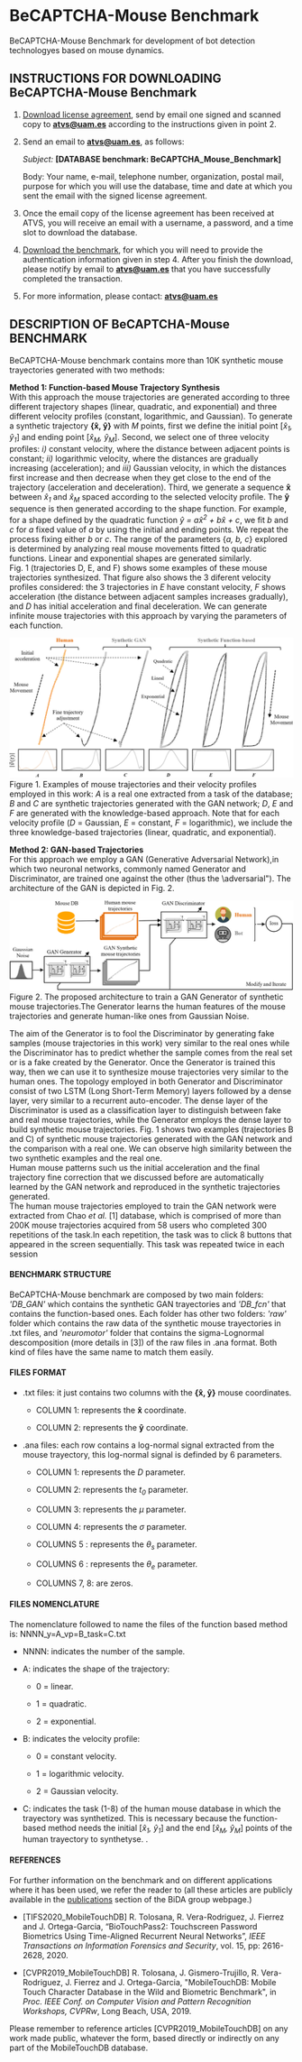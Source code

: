 # BeCAPTCHA-Mouse Benchmark 
BeCAPTCHA-Mouse Benchmark for development of bot detection technologyes based on mouse dynamics.

## INSTRUCTIONS FOR DOWNLOADING BeCAPTCHA-Mouse Benchmark
1) [Download license agreement](http://atvs.ii.uam.es/atvs/licenses/BeCAPTCHA_Mouse_Benchmark.pdf), send by email one signed and scanned copy to **atvs@uam.es** according to the instructions given in point 2.
 
 
2) Send an email to **atvs@uam.es**, as follows:

   *Subject:* **[DATABASE benchmark: BeCAPTCHA_Mouse_Benchmark]**

   Body: Your name, e-mail, telephone number, organization, postal mail, purpose for which you will use the database, time and date at which you sent the email with the signed license agreement.
 

3) Once the email copy of the license agreement has been received at ATVS, you will receive an email with a username, a password, and a time slot to download the database.
 

4) [Download the benchmark](http://atvs.ii.uam.es/atvs/intranet/BeCAPTCHA_Mouse_Benchmark), for which you will need to provide the authentication information given in step 4. After you finish the download, please notify by email to **atvs@uam.es** that you have successfully completed the transaction.
 

5) For more information, please contact: **atvs@uam.es**


## DESCRIPTION OF BeCAPTCHA-Mouse BENCHMARK
BeCAPTCHA-Mouse benchmark contains more than 10K synthetic mouse trayectories generated with two methods: 

**Method 1: Function-based Mouse Trajectory Synthesis**  
With this approach the mouse trajectories are generated according to three different trajectory shapes (linear, quadratic, and exponential) and three different velocity profiles (constant, logarithmic, and Gaussian). 
To generate a synthetic trajectory **{x̂, ŷ}** with *M* points, first we define the initial point [*x̂<sub>1</sub>, ŷ<sub>1</sub>*] and ending point [*x̂<sub>M</sub>, ŷ<sub>M</sub>*]. Second, we select one of three velocity profiles: *i)* constant velocity, where the distance between adjacent points is constant; *ii)* logarithmic velocity, where the distances are gradually increasing (acceleration); and *iii)* Gaussian velocity, in which the distances first increase and then decrease when they get close to the end of the trajectory (acceleration and deceleration). Third, we generate a sequence **x̂** between *x̂<sub>1</sub>* and *x̂<sub>M</sub>* spaced according to the selected velocity profile. The **ŷ** sequence is then generated according to the shape function. For example, for a shape defined by the quadratic function *ŷ = ax̂<sup>2</sup> + bx̂ + c*, we fit *b* and *c* for *a* fixed value of *a* by using the initial and ending points. We repeat the process fixing either *b* or *c*. The range of the parameters {*a, b, c*} explored is determined by analyzing real
mouse movements fitted to quadratic functions. Linear and exponential shapes are generated similarly.  
Fig. 1 (trajectories D, E, and F) shows some examples of these mouse trajectories synthesized. That figure also shows the 3 diferent velocity profiles considered: the 3 trajectories in *E* have constant velocity, *F* shows acceleration (the distance between adjacent samples increases gradually), and *D* has initial acceleration and final deceleration. We can generate infinite mouse trajectories
with this approach by varying the parameters of each function.

![](https://github.com/BiDAlab/BeCAPTCHA-Mouse/blob/master/Fig5.png)
Figure 1. Examples of mouse trajectories and their velocity profiles employed in this work: *A* is a real one extracted from a task of the database; *B* and *C* are synthetic trajectories generated with the GAN network; *D*, *E* and *F* are generated with the knowledge-based approach. Note that for each velocity profile (*D* = Gaussian, *E* = constant, *F* = logarithmic), we include the three knowledge-based trajectories (linear, quadratic, and exponential).

**Method 2: GAN-based Trajectories**  
For this approach we employ a GAN (Generative Adversarial Network),in which two neuronal networks, commonly named Generator and Discriminator, are trained one against the other (thus the \adversarial"). The architecture of the GAN is depicted in Fig. 2.

![](https://github.com/BiDAlab/BeCAPTCHA-Mouse/blob/master/Fig6.png)
Figure 2. The proposed architecture to train a GAN Generator of synthetic mouse trajectories.The Generator learns the human features of the mouse trajectories and generate human-like ones from Gaussian Noise.

The aim of the Generator is to fool the Discriminator by generating fake samples (mouse trajectories in this work) very similar to the real ones while the Discriminator has to predict whether the sample comes from the real set or is a fake created by the Generator. Once the Generator is trained this way, then we can use it to synthesize mouse trajectories very similar to the human ones.
The topology employed in both Generator and Discriminator consist of two LSTM (Long Short-Term Memory) layers followed by a dense layer, very similar to a recurrent auto-encoder. The dense layer of the Discriminator is used as a classification layer to distinguish between fake and real mouse trajectories, while the Generator employs the dense layer to build synthetic mouse trajectories.
Fig. 1 shows two examples (trajectories B and C) of synthetic mouse trajectories generated with the GAN network and the comparison with a real one. We can observe high similarity between the two synthetic examples and the real one.  
Human mouse patterns such us the initial acceleration and the final trajectory fine correction that we discussed before are automatically learned by the GAN network and reproduced in the synthetic trajectories generated.  
The human mouse trajectories employed to train the GAN network  were extracted from Chao *et al.* [1] database, which is comprised of more than 200K mouse trajectories acquired from 58 users who completed 300 repetitions of the task.In each repetition, the task was to click 8 buttons that appeared in the screen sequentially. This task was repeated twice in each session


#### BENCHMARK STRUCTURE
BeCAPTCHA-Mouse benchmark are composed by two main folders: *'DB_GAN'* which contains the synthetic GAN trayectories and *'DB_fcn'* that contains the function-based ones. Each folder has other two folders: *'raw'* folder which contains the raw data of the synthetic mouse trayectories in .txt files, and *'neuromotor'* folder that contains the sigma-Lognormal descomposition (more details in [3]) of the raw files in .ana format. Both kind of files have the same name to match them easily.

#### FILES FORMAT
+ .txt files: it just contains two columns with the **{x̂, ŷ}** mouse coordinates.
  + COLUMN 1: represents the **x̂** coordinate.

  + COLUMN 2: represents the **ŷ** coordinate.

+ .ana files: each row contains a log-normal signal extracted from the mouse trayectory, this log-normal signal is definded by 6 parameters.  

  + COLUMN 1: represents the *D* parameter.

  + COLUMN 2: represents the *t<sub>0</sub>* parameter.

  + COLUMN 3: represents the *μ* parameter.

  + COLUMN 4: represents the *σ* parameter.

  + COLUMNS 5 : represents the *θ<sub>s</sub>* parameter.
  
  + COLUMNS 6 : represents the *θ<sub>e</sub>* parameter.
  
  + COLUMNS 7, 8: are zeros.
  

#### FILES NOMENCLATURE
The nomenclature followed to name the files of the function based method is: NNNN_y=A_vp=B_task=C.txt

+ NNNN: indicates the number of the sample.

+ A: indicates the shape of the trajectory:

  + 0 = linear.
  
  + 1 = quadratic.
  
  + 2 = exponential.
  
+ B: indicates the velocity profile:

  + 0 = constant velocity.
  
  + 1 = logarithmic velocity.
  
  + 2 = Gaussian velocity.
  
  
+ C: indicates the task (1-8) of the human mouse database in which the trayectory was synthetized. This is necessary because the function-based method needs the initial [*x̂<sub>1</sub>, ŷ<sub>1</sub>*] and the end [*x̂<sub>M</sub>, ŷ<sub>M</sub>*] points of the human trayectory to synthetyse.
.
#### REFERENCES
For further information on the benchmark and on different applications where it has been used, we refer the reader to (all these articles are publicly available in the [publications](http://atvs.ii.uam.es/atvs/listpublications.do) section of the BiDA group webpage.)

+ [TIFS2020_MobileTouchDB] R. Tolosana, R. Vera-Rodriguez, J. Fierrez and J. Ortega-Garcia, “BioTouchPass2: Touchscreen Password Biometrics Using Time-Aligned Recurrent Neural Networks”, *IEEE Transactions on Information Forensics and Security*, vol. 15, pp: 2616-2628, 2020.

+ [CVPR2019_MobileTouchDB] R. Tolosana, J. Gismero-Trujillo, R. Vera-Rodriguez, J. Fierrez and J. Ortega-Garcia, "MobileTouchDB: Mobile Touch Character Database in the Wild and Biometric Benchmark", in *Proc. IEEE Conf. on Computer Vision and Pattern Recognition Workshops, CVPRw*, Long Beach, USA, 2019.

Please remember to reference articles [CVPR2019_MobileTouchDB] on any work made public, whatever the form, based directly or indirectly on any part of the MobileTouchDB database.
